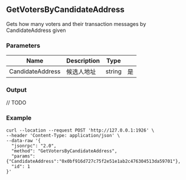 ## GetVotersByCandidateAddress

 Gets how many voters and their transaction messages by CandidateAddress given

### Parameters

| Name         | Description       | Type    |    |
| ---------------- | -------------- | ------- |------   |
| CandidateAddress | 候选人地址 | string  | 是|

### Output

// TODO

### Example
```
curl --location --request POST 'http://127.0.0.1:1926' \
--header 'Content-Type: application/json' \
--data-raw '{  
  "jsonrpc": "2.0",
  "method": "GetVotersByCandidateAddress",
  "params": {"CandidateAddress":"0x0bf916d727c75f2e51e1ab2c476304513da59701"},
  "id": 1
}'
```

